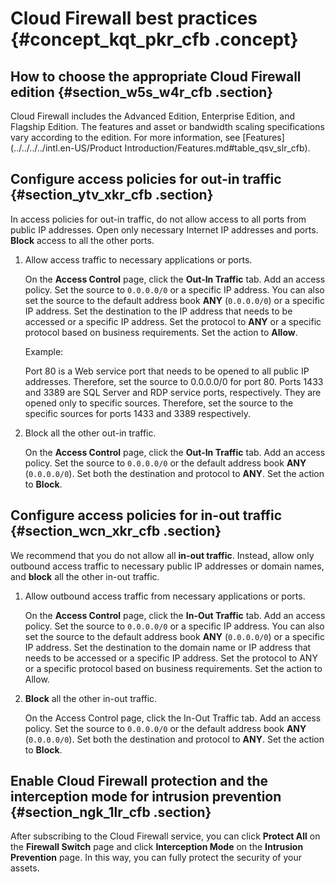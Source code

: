 # Cloud Firewall best practices {#concept_kqt_pkr_cfb .concept}

## How to choose the appropriate Cloud Firewall edition {#section_w5s_w4r_cfb .section}

Cloud Firewall includes the Advanced Edition, Enterprise Edition, and Flagship Edition. The features and asset or bandwidth scaling specifications vary according to the edition. For more information, see [Features](../../../../intl.en-US/Product Introduction/Features.md#table_qsv_slr_cfb).

## Configure access policies for out-in traffic {#section_ytv_xkr_cfb .section}

In access policies for out-in traffic, do not allow access to all ports from public IP addresses. Open only necessary Internet IP addresses and ports. **Block** access to all the other ports.

1.  Allow access traffic to necessary applications or ports.

    On the **Access Control** page, click the **Out-In Traffic** tab. Add an access policy. Set the source to `0.0.0.0/0` or a specific IP address. You can also set the source to the default address book **ANY** \(`0.0.0.0/0`\) or a specific IP address. Set the destination to the IP address that needs to be accessed or a specific IP address. Set the protocol to **ANY** or a specific protocol based on business requirements. Set the action to **Allow**.

    Example:

    Port 80 is a Web service port that needs to be opened to all public IP addresses. Therefore, set the source to 0.0.0.0/0 for port 80. Ports 1433 and 3389 are SQL Server and RDP service ports, respectively. They are opened only to specific sources. Therefore, set the source to the specific sources for ports 1433 and 3389 respectively.

2.  Block all the other out-in traffic.

    On the **Access Control** page, click the **Out-In Traffic** tab. Add an access policy. Set the source to `0.0.0.0/0` or the default address book **ANY** \(`0.0.0.0/0`\). Set both the destination and protocol to **ANY**. Set the action to **Block**.


## Configure access policies for in-out traffic {#section_wcn_xkr_cfb .section}

We recommend that you do not allow all **in-out traffic**. Instead, allow only outbound access traffic to necessary public IP addresses or domain names, and **block** all the other in-out traffic.

1.  Allow outbound access traffic from necessary applications or ports.

    On the **Access Control** page, click the **In-Out Traffic** tab. Add an access policy. Set the source to `0.0.0.0/0` or a specific IP address. You can also set the source to the default address book **ANY** \(`0.0.0.0/0`\) or a specific IP address. Set the destination to the domain name or IP address that needs to be accessed or a specific IP address. Set the protocol to ANY or a specific protocol based on business requirements. Set the action to Allow.

2.  **Block** all the other in-out traffic.

    On the Access Control page, click the In-Out Traffic tab. Add an access policy. Set the source to `0.0.0.0/0` or the default address book **ANY** \(`0.0.0.0/0`\). Set both the destination and protocol to **ANY**. Set the action to **Block**.


## Enable Cloud Firewall protection and the interception mode for intrusion prevention {#section_ngk_1lr_cfb .section}

After subscribing to the Cloud Firewall service, you can click **Protect All** on the **Firewall Switch** page and click **Interception Mode** on the **Intrusion Prevention** page. In this way, you can fully protect the security of your assets.

